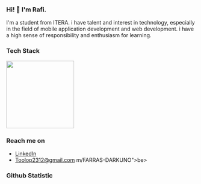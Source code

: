 ### Hi! 👋 I'm Rafi.

I'm a student from ITERA. i have talent and interest in technology, especially in the field of mobile application development and web development. i have a high sense of responsibility and enthusiasm for learning.

### Tech Stack
 <p>
<a href="https://github.co
  <img height="180em" src="https://github-readme-stats-eight-theta.vercel.app/api?username=Toolop&show_icons=true&theme=algolia&include_all_commits=true&count_private=true"/>
  <img height="180em" src="https://github-readme-stats-eight-theta.vercel.app/api/top-langs/?username=Toolop&layout=compact&langs_count=8&theme=algolia"/>
</a>
</p>

### Reach me on
- <a href="https://www.linkedin.com/in/abdurrachman-farras-8a8a08222/">LinkedIn</a>
- Toolop2312@gmail.com
m/FARRAS-DARKUNO">be>
  
### Github Statistic
<p align="left">

